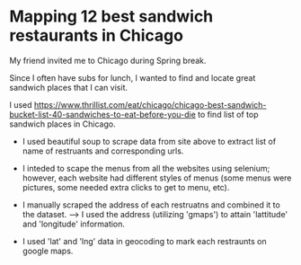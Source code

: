# Mapping 12 best sandwich restaurants in Chicago

My friend invited me to Chicago during Spring break.

Since I often have subs for lunch, I wanted to find and locate great sandwich places that I can visit.

I used https://www.thrillist.com/eat/chicago/chicago-best-sandwich-bucket-list-40-sandwiches-to-eat-before-you-die to find list of top sandwich places in Chicago.

* I used beautiful soup to scrape data from site above to extract list of name of restruants and corresponding urls.
* I inteded to scape the menus from all the websites using selenium; however, each website had different styles of menus (some menus were pictures, some needed extra clicks to get to menu, etc).

* I manually scraped the address of each restruatns and combined it to the dataset.
--> I used the address (utilizing 'gmaps') to attain 'lattitude' and 'longitude' information.

* I used 'lat' and 'lng' data in geocoding to mark each restraunts on google maps.

